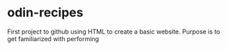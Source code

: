 # odin-recipes
First project to github using HTML to create a basic website. Purpose is to get familiarized with performing 